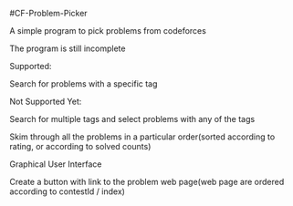 #CF-Problem-Picker

A simple program to pick problems from codeforces

The program is still incomplete

Supported:

Search for problems with a specific tag

Not Supported Yet:

Search for multiple tags and select problems with any of the tags

Skim through all the problems in a particular order(sorted according to rating, or according to solved counts)

Graphical User Interface

Create a button with link to the problem web page(web page are ordered according to contestId / index)
